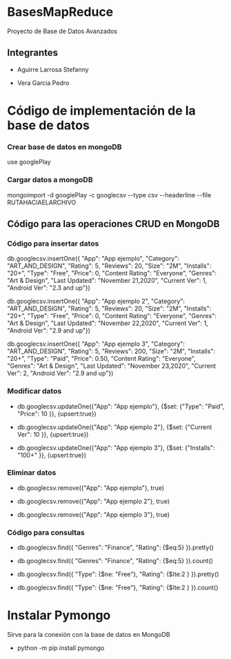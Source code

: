 # BasesMapReduce
Proyecto de Base de Datos Avanzados
## Integrantes
- Aguirre Larrosa Stefanny
+ Vera Garcia Pedro

# Código de implementación de la base de datos

### Crear base de datos en mongoDB
use googlePlay

### Cargar datos a mongoDB
mongoimport -d googlePlay -c googlecsv --type csv --headerline --file RUTAHACIAELARCHIVO

## Código para las operaciones CRUD en MongoDB

### Código para insertar datos

db.googlecsv.insertOne({
"App": "App ejemplo",
"Category": "ART_AND_DESIGN",
"Rating": 5,
"Reviews": 20,
"Size": "2M",
"Installs": "20+",
"Type": "Free",
"Price": 0,
"Content Rating": "Everyone",
"Genres": "Art & Design",
"Last Updated": "November 21,2020",
"Current Ver": 1,
"Android Ver": "2.3 and up"})

db.googlecsv.insertOne({
"App": "App ejemplo 2",
"Category": "ART_AND_DESIGN",
"Rating": 5,
"Reviews": 20,
"Size": "2M",
"Installs": "20+",
"Type": "Free",
"Price": 0,
"Content Rating": "Everyone",
"Genres": "Art & Design",
"Last Updated": "November 22,2020",
"Current Ver": 1,
"Android Ver": "2.9 and up"})

db.googlecsv.insertOne({
"App": "App ejemplo 3",
"Category": "ART_AND_DESIGN",
"Rating": 5,
"Reviews": 200,
"Size": "2M",
"Installs": "20+",
"Type": "Paid",
"Price": 0.50,
"Content Rating": "Everyone",
"Genres": "Art & Design",
"Last Updated": "November 23,2020",
"Current Ver": 2,
"Android Ver": "2.9 and up"})

### Modificar datos
- db.googlecsv.updateOne({"App": "App ejemplo"}, {$set: {"Type": "Paid", "Price": 10 }}, {upsert:true})
+ db.googlecsv.updateOne({"App": "App ejemplo 2"}, {$set: {"Current Ver": 10 }}, {upsert:true})
- db.googlecsv.updateOne({"App": "App ejemplo 3"}, {$set: {"Installs": "100+" }}, {upsert:true})
### Eliminar datos
- db.googlecsv.remove({"App": "App ejemplo"}, true)
+ db.googlecsv.remove({"App": "App ejemplo 2"}, true)
-  db.googlecsv.remove({"App": "App ejemplo 3"}, true)
### Código para consultas
- db.googlecsv.find({ "Genres": "Finance", "Rating": {$eq:5} }).pretty()
+ db.googlecsv.find({ "Genres": "Finance", "Rating": {$eq:5} }).count()
- db.googlecsv.find({ "Type": {$ne: "Free"}, "Rating": {$lte:2 } }).pretty()
+ db.googlecsv.find({ "Type": {$ne: "Free"}, "Rating": {$lte:2 } }).count()

# Instalar Pymongo
Sirve para la conexión con la base de datos en MongoDB
- python -m pip install pymongo
